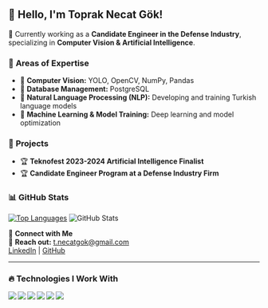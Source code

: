 ## 👋 Hello, I'm Toprak Necat Gök!  
🚀 Currently working as a **Candidate Engineer in the Defense Industry**, specializing in **Computer Vision & Artificial Intelligence**.  

### 🔬 **Areas of Expertise**  
- 📌 **Computer Vision:** YOLO, OpenCV, NumPy, Pandas  
- 📌 **Database Management:** PostgreSQL  
- 📌 **Natural Language Processing (NLP):** Developing and training Turkish language models  
- 📌 **Machine Learning & Model Training:** Deep learning and model optimization  

### 🚀 **Projects**  
- 🏆 **Teknofest 2023-2024 Artificial Intelligence Finalist**  
- 🏆 **Candidate Engineer Program at a Defense Industry Firm**  

### 📊 **GitHub Stats**  
[![Top Languages](https://github-readme-stats.vercel.app/api/top-langs/?username=T-Necat&layout=compact&theme=tokyonight&langs_count=6&hide=javascript,html,css,c++)](https://github-readme-stats.vercel.app/api/top-langs/?username=T-Necat&layout=compact&theme=tokyonight&langs_count=6) 
![GitHub Stats](https://github-readme-stats.vercel.app/api?username=T-Necat&show_icons=true&theme=tokyonight)   

🔗 **Connect with Me**  
📩 **Reach out:** [t.necatgok@gmail.com](mailto:t.necatgok@gmail.com)  
[LinkedIn](https://linkedin.com/in/T-Necat) | [GitHub](https://github.com/T-Necat)  

---

### 🔥 **Technologies I Work With**  

<img align="left" src="https://img.shields.io/badge/Python-3776AB?style=for-the-badge&logo=python&logoColor=white" />
<img align="left" src="https://img.shields.io/badge/YOLO-252525?style=for-the-badge&logo=yolo&logoColor=white" />
<img align="left" src="https://img.shields.io/badge/OpenCV-5C3EE8?style=for-the-badge&logo=opencv&logoColor=white" />
<img align="left" src="https://img.shields.io/badge/NumPy-013243?style=for-the-badge&logo=numpy&logoColor=white" />
<img align="left" src="https://img.shields.io/badge/Pandas-150458?style=for-the-badge&logo=pandas&logoColor=white" />
<img align="left" src="https://img.shields.io/badge/PostgreSQL-336791?style=for-the-badge&logo=postgresql&logoColor=white" />
<br clear="left"/>


